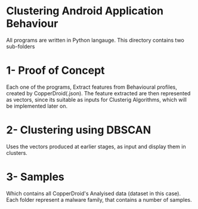 # Clustering Android Application Behaviour
All programs are written in Python langauge. 
This directory contains two sub-folders

# 1- Proof of Concept
Each one of the programs, Extract features from Behavioural profiles, created by CopperDroid(.json). 
The feature extracted are then represented as vectors, since its suitable as inputs for  Clusterig Algorithms, which will be implemented later on.

# 2- Clustering using DBSCAN 
Uses the vectors produced at earlier stages, as input and display them in clusters.

# 3- Samples
Which contains all CopperDroid's Analyised data (dataset in this case).
Each folder represent a malware family, that contains a number of samples. 
